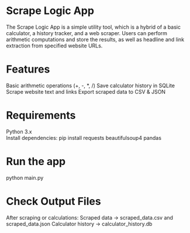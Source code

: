 # Scrape Logic App

The Scrape Logic App is a simple utility tool, which is a hybrid of a basic calculator, a history tracker, and a web scraper. Users can perform arithmetic computations and store the results, as well as headline and link extraction from specified website URLs.

# Features

Basic arithmetic operations (+, -, *, /)
Save calculator history in SQLite
Scrape website text and links
Export scraped data to CSV & JSON

# Requirements

Python 3.x  
Install dependencies: pip install requests beautifulsoup4 pandas

# Run the app

python main.py

# Check Output Files

After scraping or calculations:
Scraped data → scraped_data.csv and scraped_data.json
Calculator history → calculator_history.db
